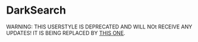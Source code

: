 # DarkSearch
WARNING: THIS USERSTYLE IS DEPRECATED AND WILL NOt RECEIVE ANY UPDATES! IT IS BEING REPLACED BY [THIS ONE](https://github.com/hyperfekt/google-dark).
